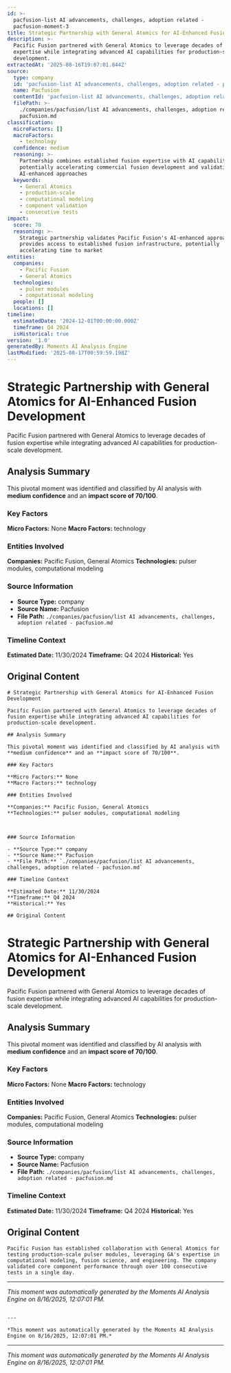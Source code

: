 ```yaml
---
id: >-
  pacfusion-list AI advancements, challenges, adoption related -
  pacfusion-moment-3
title: Strategic Partnership with General Atomics for AI-Enhanced Fusion Development
description: >-
  Pacific Fusion partnered with General Atomics to leverage decades of fusion
  expertise while integrating advanced AI capabilities for production-scale
  development.
extractedAt: '2025-08-16T19:07:01.844Z'
source:
  type: company
  id: 'pacfusion-list AI advancements, challenges, adoption related - pacfusion'
  name: Pacfusion
  contentId: 'pacfusion-list AI advancements, challenges, adoption related - pacfusion'
  filePath: >-
    ./companies/pacfusion/list AI advancements, challenges, adoption related -
    pacfusion.md
classification:
  microFactors: []
  macroFactors:
    - technology
  confidence: medium
  reasoning: >-
    Partnership combines established fusion expertise with AI capabilities,
    potentially accelerating commercial fusion development and validating
    AI-enhanced approaches
  keywords:
    - General Atomics
    - production-scale
    - computational modeling
    - component validation
    - consecutive tests
impact:
  score: 70
  reasoning: >-
    Strategic partnership validates Pacific Fusion's AI-enhanced approach and
    provides access to established fusion infrastructure, potentially
    accelerating time to market
entities:
  companies:
    - Pacific Fusion
    - General Atomics
  technologies:
    - pulser modules
    - computational modeling
  people: []
  locations: []
timeline:
  estimatedDate: '2024-12-01T00:00:00.000Z'
  timeframe: Q4 2024
  isHistorical: true
version: '1.0'
generatedBy: Moments AI Analysis Engine
lastModified: '2025-08-17T00:59:59.198Z'
---
```

# Strategic Partnership with General Atomics for AI-Enhanced Fusion Development

Pacific Fusion partnered with General Atomics to leverage decades of fusion expertise while integrating advanced AI capabilities for production-scale development.

## Analysis Summary

This pivotal moment was identified and classified by AI analysis with **medium confidence** and an **impact score of 70/100**.

### Key Factors

**Micro Factors:** None
**Macro Factors:** technology

### Entities Involved

**Companies:** Pacific Fusion, General Atomics
**Technologies:** pulser modules, computational modeling



### Source Information

- **Source Type:** company
- **Source Name:** Pacfusion
- **File Path:** `./companies/pacfusion/list AI advancements, challenges, adoption related - pacfusion.md`

### Timeline Context

**Estimated Date:** 11/30/2024
**Timeframe:** Q4 2024
**Historical:** Yes

## Original Content

```
# Strategic Partnership with General Atomics for AI-Enhanced Fusion Development

Pacific Fusion partnered with General Atomics to leverage decades of fusion expertise while integrating advanced AI capabilities for production-scale development.

## Analysis Summary

This pivotal moment was identified and classified by AI analysis with **medium confidence** and an **impact score of 70/100**.

### Key Factors

**Micro Factors:** None
**Macro Factors:** technology

### Entities Involved

**Companies:** Pacific Fusion, General Atomics
**Technologies:** pulser modules, computational modeling



### Source Information

- **Source Type:** company
- **Source Name:** Pacfusion
- **File Path:** `./companies/pacfusion/list AI advancements, challenges, adoption related - pacfusion.md`

### Timeline Context

**Estimated Date:** 11/30/2024
**Timeframe:** Q4 2024
**Historical:** Yes

## Original Content

```
# Strategic Partnership with General Atomics for AI-Enhanced Fusion Development

Pacific Fusion partnered with General Atomics to leverage decades of fusion expertise while integrating advanced AI capabilities for production-scale development.

## Analysis Summary

This pivotal moment was identified and classified by AI analysis with **medium confidence** and an **impact score of 70/100**.

### Key Factors

**Micro Factors:** None
**Macro Factors:** technology

### Entities Involved

**Companies:** Pacific Fusion, General Atomics
**Technologies:** pulser modules, computational modeling



### Source Information

- **Source Type:** company
- **Source Name:** Pacfusion
- **File Path:** `./companies/pacfusion/list AI advancements, challenges, adoption related - pacfusion.md`

### Timeline Context

**Estimated Date:** 11/30/2024
**Timeframe:** Q4 2024
**Historical:** Yes

## Original Content

```
Pacific Fusion has established collaboration with General Atomics for testing production-scale pulser modules, leveraging GA's expertise in computational modeling, fusion science, and engineering. The company validated core component performance through over 100 consecutive tests in a single day.
```

---

*This moment was automatically generated by the Moments AI Analysis Engine on 8/16/2025, 12:07:01 PM.*

```

---

*This moment was automatically generated by the Moments AI Analysis Engine on 8/16/2025, 12:07:01 PM.*

```

---

*This moment was automatically generated by the Moments AI Analysis Engine on 8/16/2025, 12:07:01 PM.*
